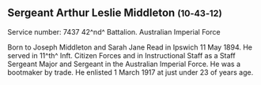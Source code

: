 ## Sergeant Arthur Leslie Middleton <small>(10‑43‑12)</small>

Service number: 7437 42^nd^ Battalion. Australian Imperial Force

Born to Joseph Middleton and Sarah Jane Read in Ipswich 11 May 1894. He served in 11^th^ Inft. Citizen Forces and in Instructional Staff as a Staff Sergeant Major and Sergeant in the Australian Imperial Force. He was a bootmaker by trade. He enlisted 1 March 1917 at just under 23 of years age.
